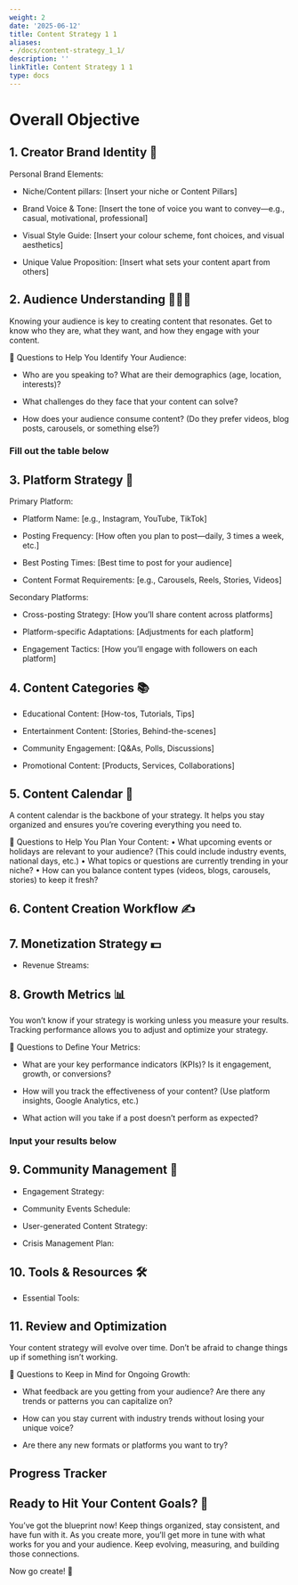 ```yaml
---
weight: 2
date: '2025-06-12'
title: Content Strategy 1 1
aliases:
- /docs/content-strategy_1_1/
description: ''
linkTitle: Content Strategy 1 1
type: docs
---
```


<!-- Unsupported block type: column_list -->

# Overall Objective

<!-- Unsupported block type: callout -->

<!-- Unsupported block type: divider -->

## 1. Creator Brand Identity 🌟

Personal Brand Elements:

- Niche/Content pillars: [Insert your niche or Content Pillars]

<!-- Unsupported block type: synced_block -->

- Brand Voice & Tone: [Insert the tone of voice you want to convey—e.g., casual, motivational, professional]

- Visual Style Guide: [Insert your colour scheme, font choices, and visual aesthetics]

- Unique Value Proposition: [Insert what sets your content apart from others]

<!-- Unsupported block type: divider -->

## 2. Audience Understanding 🧑‍🤝‍🧑

Knowing your audience is key to creating content that resonates. Get to know who they are, what they want, and how they engage with your content.

📝 Questions to Help You Identify Your Audience:

- Who are you speaking to? What are their demographics (age, location, interests)?

- What challenges do they face that your content can solve?

- How does your audience consume content? (Do they prefer videos, blog posts, carousels, or something else?)

<!-- Unsupported block type: callout -->

### Fill out the table below 

<!-- Unsupported block type: table -->

<!-- Unsupported block type: divider -->

## 3. Platform Strategy 📱

Primary Platform:

- Platform Name: [e.g., Instagram, YouTube, TikTok]

- Posting Frequency: [How often you plan to post—daily, 3 times a week, etc.]

<!-- Unsupported block type: synced_block -->

- Best Posting Times: [Best time to post for your audience]

- Content Format Requirements: [e.g., Carousels, Reels, Stories, Videos]

Secondary Platforms:

- Cross-posting Strategy: [How you’ll share content across platforms]

- Platform-specific Adaptations: [Adjustments for each platform]

- Engagement Tactics: [How you’ll engage with followers on each platform]

<!-- Unsupported block type: synced_block -->

<!-- Unsupported block type: divider -->

## 4. Content Categories 📚

- Educational Content: [How-tos, Tutorials, Tips]

- Entertainment Content: [Stories, Behind-the-scenes]

- Community Engagement: [Q&As, Polls, Discussions]

- Promotional Content: [Products, Services, Collaborations]

<!-- Unsupported block type: divider -->

## 5. Content Calendar 📅

A content calendar is the backbone of your strategy. It helps you stay organized and ensures you’re covering everything you need to.

📝 Questions to Help You Plan Your Content:
• What upcoming events or holidays are relevant to your audience? (This could include industry events, national days, etc.)
• What topics or questions are currently trending in your niche?
• How can you balance content types (videos, blogs, carousels, stories) to keep it fresh?

<!-- Unsupported block type: callout -->

<!-- Unsupported block type: child_page -->

<!-- Unsupported block type: divider -->

## 6. Content Creation Workflow ✍️

<!-- Unsupported block type: to_do -->

<!-- Unsupported block type: to_do -->

<!-- Unsupported block type: to_do -->

<!-- Unsupported block type: to_do -->

<!-- Unsupported block type: to_do -->

<!-- Unsupported block type: to_do -->

<!-- Unsupported block type: to_do -->

<!-- Unsupported block type: divider -->

## 7. Monetization Strategy 💵

- Revenue Streams:

<!-- Unsupported block type: divider -->

## 8. Growth Metrics 📊

You won’t know if your strategy is working unless you measure your results. Tracking performance allows you to adjust and optimize your strategy.

📝 Questions to Define Your Metrics:

- What are your key performance indicators (KPIs)? Is it engagement, growth, or conversions?

- How will you track the effectiveness of your content? (Use platform insights, Google Analytics, etc.)

- What action will you take if a post doesn’t perform as expected?

<!-- Unsupported block type: callout -->

### Input your results below 

<!-- Unsupported block type: callout -->

<!-- Unsupported block type: table -->

<!-- Unsupported block type: divider -->

## 9. Community Management 🤝

- Engagement Strategy:

<!-- Unsupported block type: synced_block -->

- Community Events Schedule:

- User-generated Content Strategy:

- Crisis Management Plan:

<!-- Unsupported block type: divider -->

## 10. Tools & Resources 🛠️

- Essential Tools:

<!-- Unsupported block type: divider -->

## 11. Review and Optimization

Your content strategy will evolve over time. Don’t be afraid to change things up if something isn’t working.

📝 Questions to Keep in Mind for Ongoing Growth:

- What feedback are you getting from your audience? Are there any trends or patterns you can capitalize on?

- How can you stay current with industry trends without losing your unique voice?

- Are there any new formats or platforms you want to try?

<!-- Unsupported block type: callout -->

<!-- Unsupported block type: divider -->

<!-- Unsupported block type: callout -->

<!-- Unsupported block type: divider -->

## Progress Tracker

<!-- Unsupported block type: to_do -->

<!-- Unsupported block type: to_do -->

<!-- Unsupported block type: to_do -->

<!-- Unsupported block type: to_do -->

<!-- Unsupported block type: to_do -->

<!-- Unsupported block type: to_do -->

<!-- Unsupported block type: to_do -->

<!-- Unsupported block type: to_do -->

<!-- Unsupported block type: divider -->

## Ready to Hit Your Content Goals? 🚀

You’ve got the blueprint now! Keep things organized, stay consistent, and have fun with it. As you create more, you’ll get more in tune with what works for you and your audience. Keep evolving, measuring, and building those connections.

Now go create! 🌟



